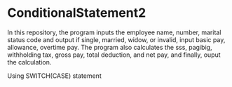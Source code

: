 # ConditionalStatement2
In this repository, the program inputs the employee name, number, marital status code and output if single, married, widow, or invalid, input basic pay, allowance, overtime pay. The program also calculates the sss, pagibig, withholding tax, gross pay, total deduction, and net pay, and finally, ouput the calculation.

Using SWITCH(CASE) statement
